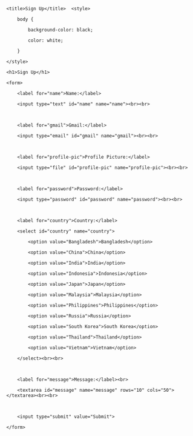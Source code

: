 <!DOCTYPE html>

<html>

<head>

	<title>Sign Up</title>	<style>

		body {

			background-color: black;

			color: white;

		}

	</style>

</head>

<body>

	<h1>Sign Up</h1>

	<form>

		<label for="name">Name:</label>

		<input type="text" id="name" name="name"><br><br>

		

		<label for="gmail">Gmail:</label>

		<input type="email" id="gmail" name="gmail"><br><br>

		

		<label for="profile-pic">Profile Picture:</label>

		<input type="file" id="profile-pic" name="profile-pic"><br><br>

		

		<label for="password">Password:</label>

		<input type="password" id="password" name="password"><br><br>

		

		<label for="country">Country:</label>

		<select id="country" name="country">

			<option value="Bangladesh">Bangladesh</option>

			<option value="China">China</option>

			<option value="India">India</option>

			<option value="Indonesia">Indonesia</option>

			<option value="Japan">Japan</option>

			<option value="Malaysia">Malaysia</option>

			<option value="Philippines">Philippines</option>

			<option value="Russia">Russia</option>

			<option value="South Korea">South Korea</option>

			<option value="Thailand">Thailand</option>

			<option value="Vietnam">Vietnam</option>

		</select><br><br>

		

		<label for="message">Message:</label><br>

		<textarea id="message" name="message" rows="10" cols="50"></textarea><br><br>

		

		<input type="submit" value="Submit">

	</form>

</body>

</html>
